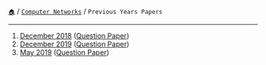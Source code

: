 [`🏠`](/) / [`Computer Networks`](/s/cn/) / `Previous Years Papers`

<hr />

1. [December 2018](/s/cn/papers/dec-2018/) ([Question Paper](https://links.sem5.tk/cn-d18))
2. [December 2019](/s/cn/papers/dec-2019/) ([Question Paper](https://links.sem5.tk/cn-d19))
3. [May 2019](/s/cn/papers/may-2019) ([Question Paper](https://links.sem5.tk/cn-m19))
